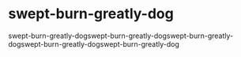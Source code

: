 # swept-burn-greatly-dog
swept-burn-greatly-dogswept-burn-greatly-dogswept-burn-greatly-dogswept-burn-greatly-dogswept-burn-greatly-dog
